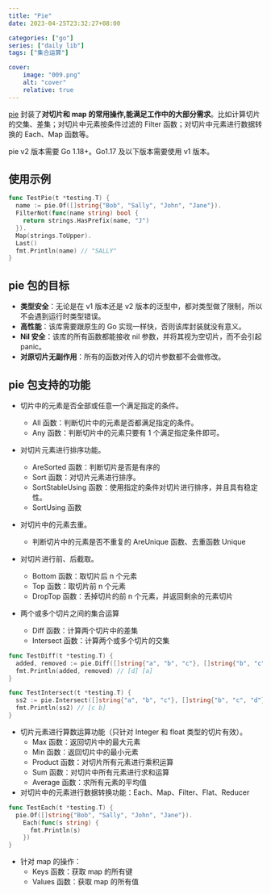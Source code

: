 ```yaml
---
title: "Pie"
date: 2023-04-25T23:32:27+08:00

categories: ["go"]
series: ["daily lib"]
tags: ["集合运算"]

cover:
    image: "009.png"
    alt: "cover"
    relative: true
---
```


[pie](https://github.com/elliotchance/pie) 封装了**对切片和 map 的常用操作,能满足工作中的大部分需求**。比如计算切片的交集、差集；对切片中元素按条件过滤的 Filter 函数；对切片中元素进行数据转换的 Each、Map 函数等。

pie v2 版本需要 Go 1.18+。Go1.17 及以下版本需要使用 v1 版本。

## 使用示例

```go
func TestPie(t *testing.T) {
  name := pie.Of([]string{"Bob", "Sally", "John", "Jane"}).
  FilterNot(func(name string) bool {
    return strings.HasPrefix(name, "J")
  }).
  Map(strings.ToUpper).
  Last()
  fmt.Println(name) // "SALLY"
}
```

## pie 包的目标

- **类型安全**：无论是在 v1 版本还是 v2 版本的泛型中，都对类型做了限制，所以不会遇到运行时类型错误。
- **高性能**：该库需要跟原生的 Go 实现一样快，否则该库封装就没有意义。
- **Nil 安全**：该库的所有函数都能接收 nil 参数，并将其视为空切片，而不会引起 panic。
- **对原切片无副作用**：所有的函数对传入的切片参数都不会做修改。

## pie 包支持的功能

- 切片中的元素是否全部或任意一个满足指定的条件。
  - All 函数：判断切片中的元素是否都满足指定的条件。
  - Any 函数：判断切片中的元素只要有 1 个满足指定条件即可。

- 对切片元素进行排序功能。
  - AreSorted 函数：判断切片是否是有序的
  - Sort 函数：对切片元素进行排序。
  - SortStableUsing 函数：使用指定的条件对切片进行排序，并且具有稳定性。
  - SortUsing 函数

- 对切片中的元素去重。
  - 判断切片中的元素是否不重复的 AreUnique 函数、去重函数 Unique

- 对切片进行前、后截取。
  - Bottom 函数：取切片后 n 个元素
  - Top 函数：取切片前 n 个元素
  - DropTop 函数：丢掉切片的前 n 个元素，并返回剩余的元素切片

- 两个或多个切片之间的集合运算
  - Diff 函数：计算两个切片中的差集
  - Intersect 函数：计算两个或多个切片的交集


```go
func TestDiff(t *testing.T) {
  added, removed := pie.Diff([]string{"a", "b", "c"}, []string{"b", "c", "d"})
  fmt.Println(added, removed) // [d] [a]
}

func TestIntersect(t *testing.T) {
  ss2 := pie.Intersect([]string{"a", "b", "c"}, []string{"b", "c", "d"})
  fmt.Println(ss2) // [c b]
}
```



- 切片元素进行算数运算功能（只针对 Integer 和 float 类型的切片有效）。
  - Max 函数：返回切片中的最大元素
  - Min 函数：返回切片中的最小元素
  - Product 函数：对切片所有元素进行乘积运算
  - Sum 函数：对切片中所有元素进行求和运算
  - Average 函数：求所有元素的平均值
- 对切片中的元素进行数据转换功能：Each、Map、Filter、Flat、Reducer

```go
func TestEach(t *testing.T) {
  pie.Of([]string{"Bob", "Sally", "John", "Jane"}).
    Each(func(s string) {
      fmt.Println(s)
    })
}
```



- 针对 map 的操作：
  - Keys 函数：获取 map 的所有键
  - Values 函数：获取 map 的所有值
